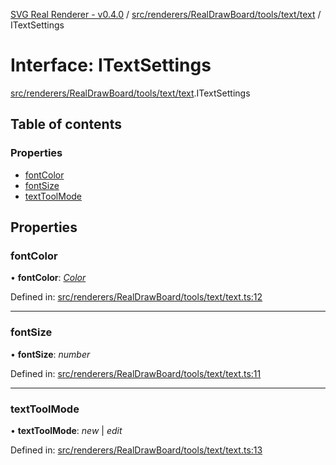 [SVG Real Renderer - v0.4.0](../docs.md) / [src/renderers/RealDrawBoard/tools/text/text](../modules/src_renderers_realdrawboard_tools_text_text.md) / ITextSettings

# Interface: ITextSettings

[src/renderers/RealDrawBoard/tools/text/text](../modules/src_renderers_realdrawboard_tools_text_text.md).ITextSettings

## Table of contents

### Properties

- [fontColor](src_renderers_realdrawboard_tools_text_text.itextsettings.md#fontcolor)
- [fontSize](src_renderers_realdrawboard_tools_text_text.itextsettings.md#fontsize)
- [textToolMode](src_renderers_realdrawboard_tools_text_text.itextsettings.md#texttoolmode)

## Properties

### fontColor

• **fontColor**: [*Color*](../modules/src_types_realrenderertypes.md#color)

Defined in: [src/renderers/RealDrawBoard/tools/text/text.ts:12](https://github.com/HarshKhandeparkar/svg-real-renderer/blob/e0bef37/src/renderers/RealDrawBoard/tools/text/text.ts#L12)

___

### fontSize

• **fontSize**: *number*

Defined in: [src/renderers/RealDrawBoard/tools/text/text.ts:11](https://github.com/HarshKhandeparkar/svg-real-renderer/blob/e0bef37/src/renderers/RealDrawBoard/tools/text/text.ts#L11)

___

### textToolMode

• **textToolMode**: *new* \| *edit*

Defined in: [src/renderers/RealDrawBoard/tools/text/text.ts:13](https://github.com/HarshKhandeparkar/svg-real-renderer/blob/e0bef37/src/renderers/RealDrawBoard/tools/text/text.ts#L13)
